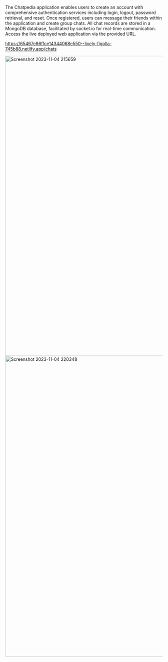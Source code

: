 The Chatpedia application enables users to create an account with comprehensive authentication services including login, logout, password retrieval, and reset. Once registered, users can message their friends within the application and create group chats. All chat records are stored in a MongoDB database, facilitated by socket.io for real-time communication. Access the live deployed web application via the provided URL.

https://65467e86ffce14344068e550--lively-figolla-745b88.netlify.app/chats

<img width="958" alt="Screenshot 2023-11-04 215659" src="https://github.com/Bavithran97/chat-frontend/assets/133184385/69bb4576-7c3e-4508-9d30-bc21bcbb12aa">

<img width="960" alt="Screenshot 2023-11-04 220348" src="https://github.com/Bavithran97/chat-frontend/assets/133184385/bdb19824-83eb-4957-b4cc-3993c602bb3c">

